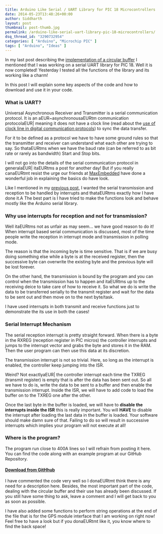 ```yaml
---
title: Arduino Like Serial / UART Library for PIC 18 Microcontrollers
date: 2014-05-23T13:48:26+00:00
author: Siddharth
layout: post
thumbnail: post-thumb.jpg
permalink: /arduino-like-serial-uart-library-pic-18-microcontrollers/
dsq_thread_id: "3290732954"
categories: [ "Arduino", "Microchip PIC" ]
tags: [ "Arduino", "Ideas" ]
---
```


In my last post describing the <a title="Implementing Circular Buffer in Embedded C" href="http://embedjournal.com/2014/05/implementing-circular-buffer-embedded-c/" target="_blank">implementation of a circular buffer</a> I mentioned that I was working on a serial UART library for PIC 18. Well it is now completed! Yesterday I tested all the functions of the library and its working like a charm!

In this post I will explain some key aspects of the code and how to download and use it in your code.

### What is UART?

Universal Asynchronous Receiver and Transmitter is a serial communication protocol. It is an aEUR~asynchronousaEURtm communication protocolaEUR| meaning it does not have a clock line (read about the <a title="Need for Clock Line in Digital Communication" href="http://embedjournal.com/2013/06/need-for-clock/" target="_blank">use of clock line in digital communication protocols</a>) to sync the data transfer.

For it to be defined as a protocol we have to have some ground rules so that the transmitter and receiver can understand what each other are trying to say. So thataEURtms when we have the baud rate (can be referred to as bit rate or rarely as bandwidth) Start and Stop bits.

I will not go into the details of the serial communication protocol in generalaEUR| itaEURtms a post for another day! But if you really canaEURtmt resist the urge our friends at <a href="maxembedded.com/2013/09/21/serial-communication-rs232-basics/" target="_blank">MaxEmbedded</a> have done a wonderful job in explaining the basics do have look.

Like I mentioned in my <a title="Implementing Circular Buffer in Embedded C" href="http://embedjournal.com/2014/05/implementing-circular-buffer-embedded-c/" target="_blank">previous post</a>, I wanted the serial transmission and reception to be handled by interrupts and thataEURtms exactly how I have done it.A The best part is I have tried to make the functions look and behave mostly like the Arduino serial library.

### Why use interrupts for reception and not for transmission?

Well itaEURtms not as unfair as may seem... we have good reason to do it! When interrupt based serial communication is discussed, most of the time people write the reception in interrupt mode and transmission in polling mode.

The reason is that the incoming byte is time sensitive. That is if we are busy doing something else while a byte is at the received register, then the successive byte can overwrite the existing byte and the previous byte will be lost forever.

On the other hand, the transmission is bound by the program and you can control when the transmission has to happen and itaEURtms up to the receiving deice to take care of how to receive it. So what we do is write the data to be transferred serially to the transmit register and wait for the data to be sent out and then move on to the next byte/task.

I have used interrupts in both transmit and receive functions just to demonstrate the its use in both the cases!

### Serial Interrupt Mechanism

The serial reception interrupt is pretty straight forward. When there is a byte in the RXREG (reception register in PIC micros) the controller interrupts and jumps to the interrupt vector and grabs the byte and stores it in the RAM. Then the user program can then use this data at its discretion.

The transmission interrupt is not so trivial. Here, so long as the interrupt is enabled, the controller keep jumping into the ISR.

Weird? Not exactlyaEUR| the controller interrupt each time the TXREG (transmit register) is empty that is after the data has been sent out. So all we have to do is, write the data to be sent to a buffer and then enable the transmission interrupt. Inside the ISR, we will have to add code to load the buffer on to the TXREG one after the other.

Once the last byte in the buffer is loaded, we will have to **disable the interrupts inside the ISR** this is really important. You will **HAVE** to disable the interrupt after loading the last data in the buffer is loaded. Your software should make damn sure of that. Failing to do so will result in successive interrupts which implies your program will not execute at all!

### Where is the program?

The program run close to 400A lines so I will refrain from posting it here. You can find the code along with an example program at our GitHub Repository.

#### <a title="Vist GitHub repository" href="https://github.com/EmbedJournal/PIC-Hardware-UART" target="_blank">Download from GitHhub<br /> </a>

I have commented the code very well so I donaEURtmt think there is any need for a description here. Besides, the most important part of the code, dealing with the circular buffer and their use has already been discussed. If you still have some thing to ask, leave a comment and I will get back to you as soon as possible.

I have also added some functions to perform string operations at the end of the file that is for the GPS module interface that I am working on right now! Feel free to have a look but if you donaEURtmt like it, you know where to find the back space!